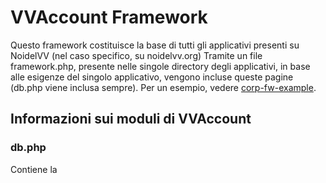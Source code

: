 # VVAccount Framework
Questo framework costituisce la base di tutti gli applicativi presenti su NoidelVV (nel caso specifico, su noidelvv.org)
Tramite un file framework.php, presente nelle singole directory degli applicativi, in base alle esigenze del singolo applicativo, vengono incluse queste pagine (db.php viene inclusa sempre). Per un esempio, vedere [corp-fw-example](https://github.com/NoidelVV/corp-fw-example).

## Informazioni sui moduli di VVAccount
### db.php
Contiene la

